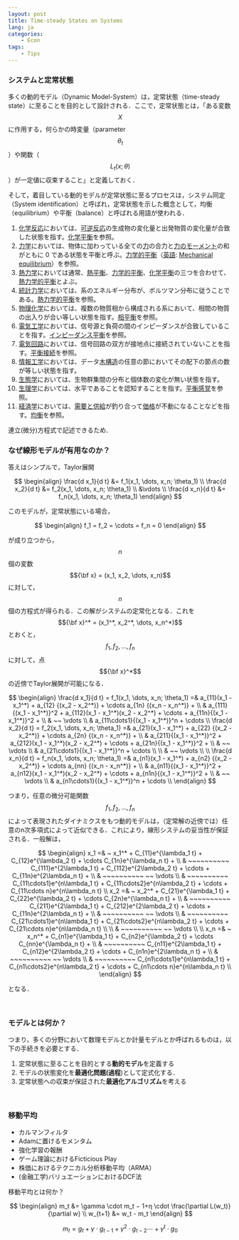 ```yaml
---
layout: post
title: Time-steady States on Systems 
lang: ja
categories:
    - Econ
tags:
    - Tips
---
```


### システムと定常状態

多くの動的モデル（Dynamic Model-System）は，定常状態（time-steady state）に至ることを目的として設計される．ここで，定常状態とは，「ある変数$$X$$に作用する，何らかの時変量（parameter $$\theta_t$$）や関数（$$L_t(x; \theta)$$）が一定値に収束すること」と定義しておく．

そして，着目している動的モデルが定常状態に至るプロセスは，システム同定（System identification）と呼ばれ，定常状態を示した概念として，均衡（equilibrium）や平衡（balance）と呼ばれる用語が使われる．



1. [化学反応](https://ja.wikipedia.org/wiki/化学反応)においては、[可逆反応](https://ja.wikipedia.org/wiki/可逆反応)の生成物の変化量と出発物質の変化量が合致した状態を指す。[化学平衡](https://ja.wikipedia.org/wiki/化学平衡)を参照。
2. [力学](https://ja.wikipedia.org/wiki/力学)においては、物体に加わっている全ての[力](https://ja.wikipedia.org/wiki/力_(物理学))の合力と[力のモーメント](https://ja.wikipedia.org/wiki/力のモーメント)の和がともに 0 である状態を平衡と呼ぶ。[力学的平衡](https://ja.wikipedia.org/w/index.php?title=力学的平衡&action=edit&redlink=1)（[英語](https://ja.wikipedia.org/wiki/英語): [Mechanical equilibrium](https://en.wikipedia.org/wiki/Mechanical_equilibrium)）を参照。
3. [熱力学](https://ja.wikipedia.org/wiki/熱力学)においては通常、[熱平衡](https://ja.wikipedia.org/wiki/熱平衡)、[力学的平衡](https://ja.wikipedia.org/wiki/熱力学的平衡)、[化学平衡](https://ja.wikipedia.org/wiki/化学平衡)の三つを合わせて、[熱力学的平衡](https://ja.wikipedia.org/wiki/熱力学的平衡)とよぶ。
4. [統計力学](https://ja.wikipedia.org/wiki/統計力学)においては、系のエネルギー分布が、ボルツマン分布に従うことである。[熱力学的平衡](https://ja.wikipedia.org/wiki/熱力学的平衡)を参照。
5. [物理化学](https://ja.wikipedia.org/wiki/物理化学)においては、複数の物質相から構成される系において、相間の物質の出入りが合い等しい状態を指す。[相平衡](https://ja.wikipedia.org/wiki/相平衡)を参照。
6. [電気工学](https://ja.wikipedia.org/wiki/電気工学)においては、信号源と負荷の間のインピーダンスが合致していることを指す。[インピーダンス平衡](https://ja.wikipedia.org/wiki/インピーダンス平衡)を参照。
7. [電気回路](https://ja.wikipedia.org/wiki/電気回路)においては、信号回路の双方が接地点に接続されていないことを指す。[平衡接続](https://ja.wikipedia.org/wiki/平衡接続)を参照。
8. [情報工学](https://ja.wikipedia.org/wiki/情報工学)においては、データ[木構造](https://ja.wikipedia.org/wiki/木構造_(データ構造))の任意の節においてその配下の節点の数が等しい状態を指す。
9. [生態学](https://ja.wikipedia.org/wiki/生態学)においては、生物群集間の分布と個体数の変化が無い状態を指す。
10. [生理学](https://ja.wikipedia.org/wiki/生理学)においては、水平であることを認知することを指す。[平衡感覚](https://ja.wikipedia.org/wiki/平衡感覚)を参照。
11. [経済学](https://ja.wikipedia.org/wiki/経済学)においては、[需要と供給](https://ja.wikipedia.org/wiki/需要と供給)が釣り合って[価格](https://ja.wikipedia.org/wiki/価格)が不動になることなどを指す。[均衡](https://ja.wikipedia.org/wiki/均衡)を参照。



連立(微分)方程式で記述できるため．



### なぜ線形モデルが有用なのか？

答えはシンプルで，Taylor展開


$$
\begin{align}
\frac{d x_1}{d t} &= f_1(x_1, \dots, x_n; \theta_1) \\
\frac{d x_2}{d t} &= f_2(x_1, \dots, x_n; \theta_1) \\
&\vdots \\
\frac{d x_n}{d t} &= f_n(x_1, \dots, x_n; \theta_1) 
\end{align}
$$


このモデルが，定常状態にいる場合，


$$
\begin{align}
	f_1 = f_2 = \cdots = f_n = 0
\end{align}
$$

が成り立つから，$$n$$個の変数$${\bf x} = (x_1, x_2, \dots, x_n)$$に対して，$$n$$個の方程式が得られる．この解がシステムの定常化となる．これを$${\bf x}^* = (x_1^*, x_2^*, \dots, x_n^*)$$とおくと，$$f_1, f_2, \dots, f_n$$に対して，点$${\bf x}^*$$の近傍でTaylor展開が可能になる．

$$
\begin{align}
\frac{d x_1}{d t} 
= f_1(x_1, \dots, x_n; \theta_1) 
=& a_{11}(x_1 - x_1^*) + a_{12} {(x_2 - x_2^*)} + \cdots a_{1n} {(x_n - x_n^*)} + \\
& a_{111}{(x_1 - x_1^*)}^2 + a_{112}(x_1 - x_1^*)(x_2 - x_2^*) + \cdots + a_{11n}{(x_1 - x_1^*)}^2 + \\
& ~~ \vdots \\
& a_{11\cdots1}{(x_1 - x_1^*)}^n + \cdots \\
\frac{d x_2}{d t} 
= f_2(x_1, \dots, x_n; \theta_1) 
=& a_{21}(x_1 - x_1^*) + a_{22} {(x_2 - x_2^*)} + \cdots a_{2n} {(x_n - x_n^*)} + \\
& a_{211}{(x_1 - x_1^*)}^2 + a_{212}(x_1 - x_1^*)(x_2 - x_2^*) + \cdots + a_{21n}{(x_1 - x_1^*)}^2 + \\
& ~~ \vdots \\
& a_{21\cdots1}{(x_1 - x_1^*)}^n + \cdots \\ \\
& ~~ \vdots \\ \\
\frac{d x_n}{d t} 
= f_n(x_1, \dots, x_n; \theta_1) 
=& a_{n1}(x_1 - x_1^*) + a_{n2} {(x_2 - x_2^*)} + \cdots a_{nn} {(x_n - x_n^*)} + \\
& a_{n11}{(x_1 - x_1^*)}^2 + a_{n12}(x_1 - x_1^*)(x_2 - x_2^*) + \cdots + a_{n1n}{(x_1 - x_1^*)}^2 + \\
& ~~ \vdots \\
& a_{n1\cdots1}{(x_1 - x_1^*)}^n + \cdots \\
\end{align}
$$


つまり，任意の微分可能関数$$f_1, f_2, \dots, f_n$$によって表現されたダイナミクスをもつ動的モデルは，（定常解の近傍では）任意のn次多項式によって近似できる．これにより，線形システムの妥当性が保証される．一般解は，


$$
\begin{align}
x_1 
=& ~ x_1^*  + C_{11}e^{\lambda_1 t} + C_{12}e^{\lambda_2 t} + \cdots C_{1n}e^{\lambda_n t} + \\
 & ~~~~~~~~~~ C_{111}e^{2\lambda_1 t} + C_{112}e^{2\lambda_2 t} + \cdots + C_{11n}e^{2\lambda_n t} + \\
 & ~~~~~~~~~~ ~~ \vdots \\
  & ~~~~~~~~~~ C_{11\cdots1}e^{n\lambda_1 t} + C_{11\cdots2}e^{n\lambda_2 t} + \cdots + C_{11\cdots n}e^{n\lambda_n t} \\
x_2
=& ~ x_2^*  + C_{21}e^{\lambda_1 t} + C_{22}e^{\lambda_2 t} + \cdots C_{2n}e^{\lambda_n t} + \\
 & ~~~~~~~~~~ C_{211}e^{2\lambda_1 t} + C_{212}e^{2\lambda_2 t} + \cdots + C_{11n}e^{2\lambda_n t} + \\
 & ~~~~~~~~~~ ~~ \vdots \\
  & ~~~~~~~~~~ C_{21\cdots1}e^{n\lambda_1 t} + C_{21\cdots2}e^{n\lambda_2 t} + \cdots + C_{21\cdots n}e^{n\lambda_n t} \\ \\
& ~~~~~~~~~~ ~~ \vdots
\\ \\
x_n
=& ~ x_n^*  + C_{n1}e^{\lambda_1 t} + C_{n2}e^{\lambda_2 t} + \cdots C_{nn}e^{\lambda_n t} + \\
 & ~~~~~~~~~~ C_{n11}e^{2\lambda_1 t} + C_{n12}e^{2\lambda_2 t} + \cdots + C_{n1n}e^{2\lambda_n t} + \\
 & ~~~~~~~~~~ ~~ \vdots \\
  & ~~~~~~~~~~ C_{n1\cdots1}e^{n\lambda_1 t} + C_{n1\cdots2}e^{n\lambda_2 t} + \cdots + C_{n1\cdots n}e^{n\lambda_n t} \\
\end{align}
$$

となる．

<br>

### モデルとは何か？

つまり，多くの分野において数理モデルとか計量モデルとか呼ばれるものは，以下の手続きを必要とする．

1. 定常状態に至ることを目的とする**動的モデル**を定義する
2. モデルの状態変化を**最適化問題(過程**)として定式化する．
3. 定常状態への収束が保証された**最適化アルゴリズム**を考える

<br>

### 移動平均

- カルマンフィルタ
- Adamに置けるモメンタム
- 強化学習の報酬
- ゲーム理論におけるFicticious Play
- 株価におけるテクニカル分析移動平均（ARMA）
- (金融工学)バリュエーションにおけるDCF法

移動平均とは何か？


$$
\begin{align}
m_t &= \gamma \cdot m_t − 1+η \cdot \frac{\partial L(w_t)}{\partial w} \\
w_{t+1} &= w_t - m_t
\end{align}
$$

$$
m_t = g_t + \gamma \cdot g_{t-1} + \gamma^2 \cdot g_{t-2} \cdots + \gamma^t \cdot g_{0}
$$
